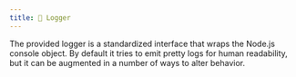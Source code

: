 ```yaml
---
title: 🧾 Logger
---
```


The provided logger is a standardized interface that wraps the Node.js console object.
By default it tries to emit pretty logs for human readability, but it can be augmented in a number of ways to alter behavior.
